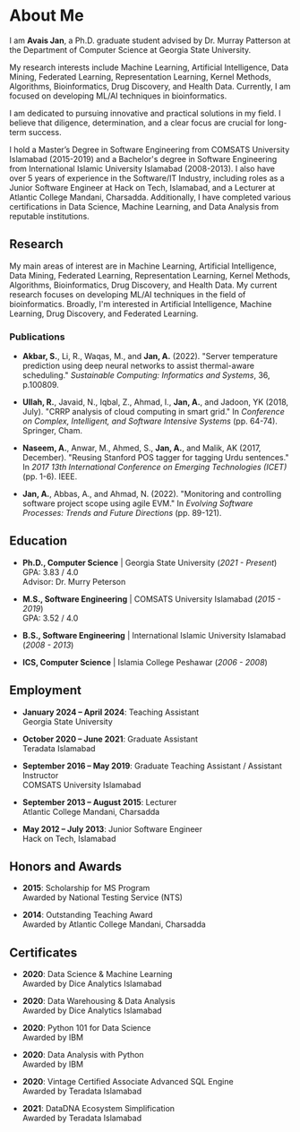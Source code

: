 

# About Me
I am **Avais Jan**, a Ph.D. graduate student advised by Dr. Murray Patterson at the Department of Computer Science at Georgia State University.

My research interests include Machine Learning, Artificial Intelligence, Data Mining, Federated Learning, Representation Learning, Kernel Methods, Algorithms, Bioinformatics, Drug Discovery, and Health Data. Currently, I am focused on developing ML/AI techniques in bioinformatics.

I am dedicated to pursuing innovative and practical solutions in my field. I believe that diligence, determination, and a clear focus are crucial for long-term success.

I hold a Master’s Degree in Software Engineering from COMSATS University Islamabad (2015-2019) and a Bachelor's degree in Software Engineering from International Islamic University Islamabad (2008-2013). I also have over 5 years of experience in the Software/IT Industry, including roles as a Junior Software Engineer at Hack on Tech, Islamabad, and a Lecturer at Atlantic College Mandani, Charsadda. Additionally, I have completed various certifications in Data Science, Machine Learning, and Data Analysis from reputable institutions.

## Research
My main areas of interest are in Machine Learning, Artificial Intelligence, Data Mining, Federated Learning, Representation Learning, Kernel Methods, Algorithms, Bioinformatics, Drug Discovery, and Health Data. My current research focuses on developing ML/AI techniques in the field of bioinformatics. Broadly, I'm interested in Artificial Intelligence, Machine Learning, Drug Discovery, and Federated Learning.

 

### Publications
- **Akbar, S.**, Li, R., Waqas, M., and **Jan, A.** (2022). "Server temperature prediction using deep neural networks to assist thermal-aware scheduling." *Sustainable Computing: Informatics and Systems*, 36, p.100809.

- **Ullah, R.**, Javaid, N., Iqbal, Z., Ahmad, I., **Jan, A.**, and Jadoon, YK (2018, July). "CRRP analysis of cloud computing in smart grid." In *Conference on Complex, Intelligent, and Software Intensive Systems* (pp. 64-74). Springer, Cham.

- **Naseem, A.**, Anwar, M., Ahmed, S., **Jan, A.**, and Malik, AK (2017, December). "Reusing Stanford POS tagger for tagging Urdu sentences." In *2017 13th International Conference on Emerging Technologies (ICET)* (pp. 1-6). IEEE.

- **Jan, A.**, Abbas, A., and Ahmad, N. (2022). "Monitoring and controlling software project scope using agile EVM." In *Evolving Software Processes: Trends and Future Directions* (pp. 89-121).




## Education
- **Ph.D., Computer Science** | Georgia State University (_2021 - Present_)  
  GPA: 3.83 / 4.0  
  Advisor: Dr. Murry Peterson

- **M.S., Software Engineering** | COMSATS University Islamabad (_2015 - 2019_)  
  GPA: 3.52 / 4.0

- **B.S., Software Engineering** | International Islamic University Islamabad (_2008 - 2013_)

- **ICS, Computer Science** | Islamia College Peshawar (_2006 - 2008_)


## Employment

- **January 2024 – April 2024**: Teaching Assistant  
  Georgia State University

- **October 2020 – June 2021**: Graduate Assistant  
  Teradata Islamabad

- **September 2016 – May 2019**: Graduate Teaching Assistant / Assistant Instructor  
  COMSATS University Islamabad

- **September 2013 – August 2015**: Lecturer  
  Atlantic College Mandani, Charsadda

- **May 2012 – July 2013**: Junior Software Engineer  
  Hack on Tech, Islamabad

## Honors and Awards

- **2015**: Scholarship for MS Program  
  Awarded by National Testing Service (NTS)

- **2014**: Outstanding Teaching Award  
  Awarded by Atlantic College Mandani, Charsadda


## Certificates

- **2020**: Data Science & Machine Learning  
  Awarded by Dice Analytics Islamabad

- **2020**: Data Warehousing & Data Analysis  
  Awarded by Dice Analytics Islamabad

- **2020**: Python 101 for Data Science  
  Awarded by IBM

- **2020**: Data Analysis with Python  
  Awarded by IBM

- **2020**: Vintage Certified Associate Advanced SQL Engine  
  Awarded by Teradata Islamabad

- **2021**: DataDNA Ecosystem Simplification  
  Awarded by Teradata Islamabad
